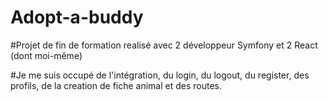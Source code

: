 # Adopt-a-buddy

#Projet de fin de formation realisé avec 2 développeur Symfony et 2 React (dont moi-même)

#Je me suis occupé de l'intégration, du login, du logout, du register, des profils, de la creation de fiche animal et des routes.
